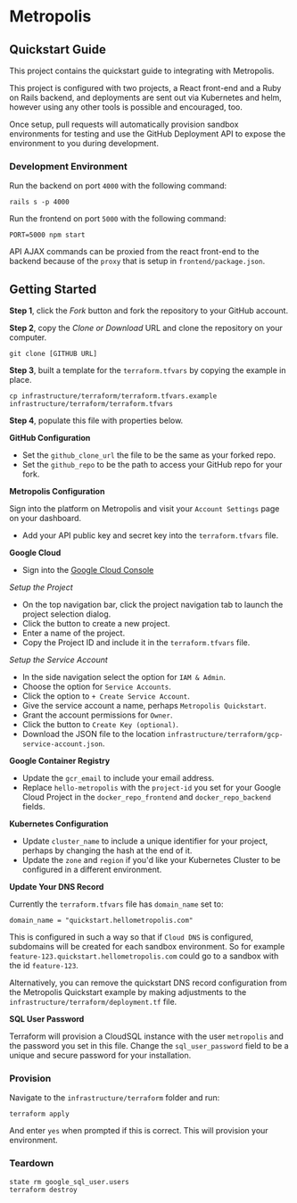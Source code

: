 # Metropolis
## Quickstart Guide

This project contains the quickstart guide to integrating with Metropolis.

This project is configured with two projects, a React front-end and a Ruby on Rails backend, and deployments are sent out via Kubernetes and helm, however using any other tools is possible and encouraged, too.

Once setup, pull requests will automatically provision sandbox environments for testing and use the GitHub Deployment API to expose the environment to you during development.

### Development Environment

Run the backend on port `4000` with the following command:

```
rails s -p 4000
```

Run the frontend on port `5000` with the following command:

```
PORT=5000 npm start
```

API AJAX commands can be proxied from the react front-end to the backend because of the `proxy` that is setup in `frontend/package.json`.

## Getting Started

**Step 1**, click the _Fork_ button and fork the repository to your GitHub account.

**Step 2**, copy the _Clone or Download_ URL and clone the repository on your computer.

```
git clone [GITHUB URL]
```

**Step 3**, built a template for the `terraform.tfvars` by copying the example in place.

```
cp infrastructure/terraform/terraform.tfvars.example infrastructure/terraform/terraform.tfvars
```

**Step 4**, populate this file with properties below.

**GitHub Configuration**

* Set the `github_clone_url` the file to be the same as your forked repo.
* Set the `github_repo` to be the path to access your GitHub repo for your fork.

**Metropolis Configuration**

Sign into the platform on Metropolis and visit your `Account Settings` page on your dashboard.

* Add your API public key and secret key into the `terraform.tfvars` file.

**Google Cloud**

* Sign into the [Google Cloud Console](http://console.cloud.google.com)

_Setup the Project_

* On the top navigation bar, click the project navigation tab to launch the project selection dialog.
* Click the button to create a new project.
* Enter a name of the project.
* Copy the Project ID and include it in the `terraform.tfvars` file.

_Setup the Service Account_

* In the side navigation select the option for `IAM & Admin`.
* Choose the option for `Service Accounts`.
* Click the option to `+ Create Service Account`.
* Give the service account a name, perhaps `Metropolis Quickstart`.
* Grant the account permissions for `Owner`.
* Click the button to `Create Key (optional)`.
* Download the JSON file to the location `infrastructure/terraform/gcp-service-account.json`.

**Google Container Registry**

* Update the `gcr_email` to include your email address.
* Replace `hello-metropolis` with the `project-id` you set for your Google Cloud Project in the `docker_repo_frontend` and `docker_repo_backend` fields.

**Kubernetes Configuration**

* Update `cluster_name` to include a unique identifier for your project, perhaps by changing the hash at the end of it.
* Update the `zone` and `region` if you'd like your Kubernetes Cluster to be configured in a different environment.

**Update Your DNS Record**

Currently the `terraform.tfvars` file has `domain_name` set to:

```
domain_name = "quickstart.hellometropolis.com"
```

This is configured in such a way so that if `Cloud DNS` is configured, subdomains will be created for each sandbox environment.  So for example `feature-123.quickstart.hellometropolis.com` could go to a sandbox with the id `feature-123`.

Alternatively, you can remove the quickstart DNS record configuration from the Metropolis Quickstart example by making adjustments to the `infrastructure/terraform/deployment.tf` file.

**SQL User Password**

Terraform will provision a CloudSQL instance with the user `metropolis` and the password you set in this file.  Change the `sql_user_password` field to be a unique and secure password for your installation.


### Provision

Navigate to the `infrastructure/terraform` folder and run:

```
terraform apply
```

And enter `yes` when prompted if this is correct.  This will provision your environment.

### Teardown

```
state rm google_sql_user.users
terraform destroy
```

